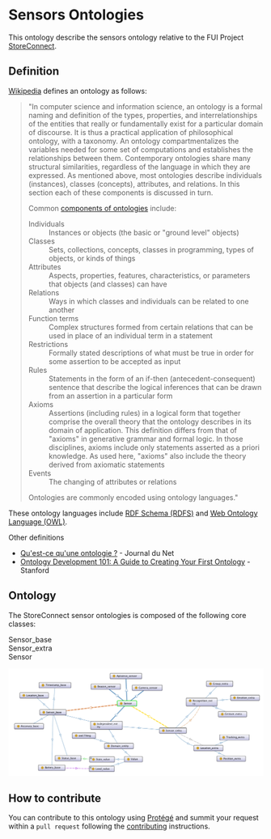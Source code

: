 # Sensors Ontologies

This ontology describe the sensors ontology relative to the FUI Project [StoreConnect](https://github.com/StoreConnect).

## Definition
[Wikipedia](https://fr.wikipedia.org/wiki/Ontologie_(informatique)) defines an ontology as follows:
> "In computer science and information science, an ontology is a formal naming and definition of the types, properties, and interrelationships of the entities that really or fundamentally exist for a particular domain of discourse. It is thus a practical application of philosophical ontology, with a taxonomy.
> An ontology compartmentalizes the variables needed for some set of computations and establishes the relationships between them.
> Contemporary ontologies share many structural similarities, regardless of the language in which they are expressed. As mentioned above, most ontologies describe individuals (instances), classes (concepts), attributes, and relations. In this section each of these components is discussed in turn.
>
> Common [components of ontologies](https://en.wikipedia.org/wiki/Ontology_components) include:
> <dl>
> <dt>Individuals</dt>
> <dd>Instances or objects (the basic or "ground level" objects)</dd>
> <dt>Classes</dt>
> <dd>Sets, collections, concepts, classes in programming, types of objects, or kinds of things</dd>
> <dt>Attributes</dt>
> <dd>Aspects, properties, features, characteristics, or parameters that objects (and classes) can have</dd>
> <dt>Relations</dt>
> <dd>Ways in which classes and individuals can be related to one another</dd>
> <dt>Function terms</dt>
> <dd>Complex structures formed from certain relations that can be used in place of an individual term in a statement</dd>
> <dt>Restrictions</dt>
> <dd>Formally stated descriptions of what must be true in order for some assertion to be accepted as input</dd>
> <dt>Rules</dt>
> <dd>Statements in the form of an if-then (antecedent-consequent) sentence that describe the logical inferences that can be drawn from an assertion in a particular form</dd>
> <dt>Axioms</dt>
> <dd>Assertions (including rules) in a logical form that together comprise the overall theory that the ontology describes in its domain of application. This definition differs from that of "axioms" in generative grammar and formal logic. In those disciplines, axioms include only statements asserted as a priori knowledge. As used here, "axioms" also include the theory derived from axiomatic statements</dd>
> <dt>Events</dt>
> <dd>The changing of attributes or relations</dd>
> </dl>
> Ontologies are commonly encoded using ontology languages."

These ontology languages include [RDF Schema (RDFS)](https://en.wikipedia.org/wiki/RDF_Schema) and [Web Ontology Language (OWL)](https://en.wikipedia.org/wiki/Web_Ontology_Language).

Other definitions
- [Qu'est-ce qu'une ontologie ?](http://www.journaldunet.com/developpeur/tutoriel/theo/070403-ontologie.shtml) - Journal du Net
- [Ontology Development 101: A Guide to Creating Your First Ontology](http://protege.stanford.edu/publications/ontology_development/ontology101.pdf) - Stanford

## Ontology
The StoreConnect sensor ontologies is composed of the following core classes:
<dl>
<dt>Sensor_base</dt>
<dd></dd>
<dt>Sensor_extra</dt>
<dd></dd>
<dt>Sensor</dt>
<dd></dd>
</dl>

![Ontology](images/ontology.png)

## How to contribute

You can contribute to this ontology using [Protégé](http://protege.stanford.edu/) and summit your request within a `pull request` 
following the [contributing](CONTRIBUTING.md) instructions. 

